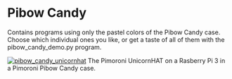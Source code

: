 # Pibow Candy
Contains programs using only the pastel colors of the Pibow Candy case. Choose which individual ones you like, or get a taste of 
all of them with the pibow_candy_demo.py program. 



[![pibow_candy_unicornhat](https://user-images.githubusercontent.com/13591438/37558100-a4fd4280-29dc-11e8-8f32-6fbcbc048020.JPG)](https://mega.nz/#!3PIjkQaL!pZKy1whH4npV7kq_cZphGed8hRdl12e3_qjLWhAy6ok)
The Pimoroni UnicornHAT on a Rasberry Pi 3 in a Pimoroni Pibow Candy case.
